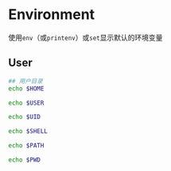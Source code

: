 # Environment

使用`env`（或`printenv`）或`set`显示默认的环境变量

## User

```bash
## 用户目录
echo $HOME

echo $USER

echo $UID

echo $SHELL

echo $PATH

echo $PWD
```


